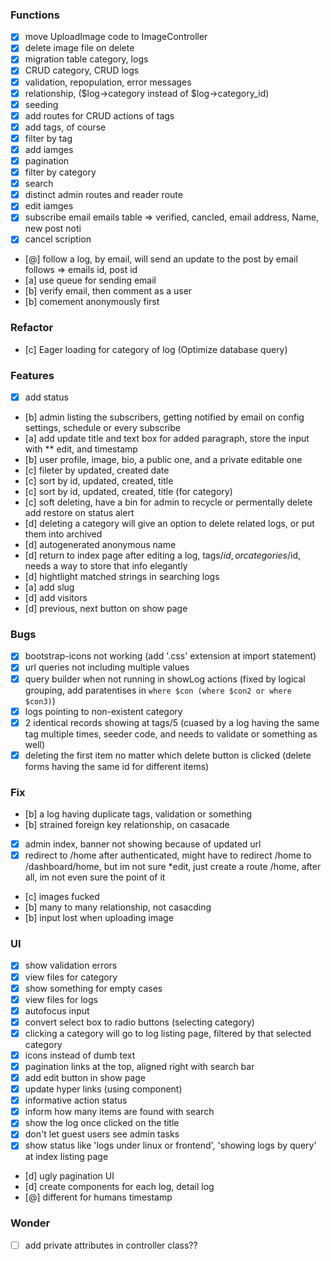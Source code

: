 ### Functions
* [x] move UploadImage code to ImageController
* [x] delete image file on delete
* [x] migration table category, logs
* [x] CRUD category, CRUD logs
* [x] validation, repopulation, error messages
* [x] relationship, ($log->category instead of $log->category_id)
* [x] seeding
* [x] add routes for CRUD actions of tags
* [x] add tags, of course
* [x] filter by tag
* [x] add iamges
* [x] pagination
* [x] filter by category
* [x] search
* [x] distinct admin routes and reader route
* [x] edit iamges
* [x] subscribe email
        emails table => verified, cancled, email address, Name, new post noti
* [x] cancel scription
* [@] follow a log, by email, will send an update to the post by email
        follows => emails id, post id
* [a] use queue for sending email
* [b] verify email, then comment as a user
* [b] comement anonymously first

### Refactor
* [c] Eager loading for category of log (Optimize database query)

### Features
* [x] add status
* [b] admin listing the subscribers, getting notified by email on config settings, schedule or every subscribe
* [a] add update title and text box for added paragraph, store the input with ** edit, and timestamp
* [b] user profile, image, bio, a public one, and a private editable one
* [c] fileter by updated, created date
* [c] sort by id, updated, created, title
* [c] sort by id, updated, created, title (for category)
* [c] soft deleting, have a bin for admin to recycle or permentally delete
        add restore on status alert
* [d] deleting a category will give an option to delete related logs, or put them into archived
* [d] autogenerated anonymous name
* [d] return to index page after editing a log, tags/$id, or categories/$id, needs a way to store that info elegantly
* [d] hightlight matched strings in searching logs
* [a] add slug
* [d] add visitors
* [d] previous, next button on show page

### Bugs
* [x] bootstrap-icons not working
        (add '.css' extension at import statement)
* [x] url queries not including multiple values
* [x] query builder when not running in showLog actions
        (fixed by logical grouping, add paratentises in `where $con (where $con2 or where $con3)`)
* [x] logs pointing to non-existent category
* [x] 2 identical records showing at tags/5
        (cuased by a log having the same tag multiple times, seeder code, and needs to validate or something as well)
* [x] deleting the first item no matter which delete button is clicked
        (delete forms having the same id for different items)

### Fix
* [b] a log having duplicate tags, validation or something
* [b] strained foreign key relationship, on casacade
* [x] admin index, banner not showing because of updated url
* [x] redirect to /home after authenticated, might have to redirect /home to /dashboard/home, but im not sure
        *edit, just create a route /home, after all, im not even sure the point of it
* [c] images fucked
* [b] many to many relationship, not casacding
* [b] input lost when uploading image

### UI 
* [x] show validation errors
* [x] view files for category
* [x] show something for empty cases
* [x] view files for logs
* [x] autofocus input
* [x] convert select box to radio buttons (selecting category)
* [x] clicking a category will go to log listing page, filtered by that selected category
* [x] icons instead of dumb text
* [x] pagination links at the top, aligned right with search bar
* [x] add edit button in show page
* [x] update hyper links (using component)
* [x] informative action status
* [x] inform how many items are found with search
* [x] show the log once clicked on the title
* [x] don't let guest users see admin tasks
* [x] show status like 'logs under linux or frontend', 'showing logs by query' at index listing page
* [d] ugly pagination UI
* [d] create components for each log, detail log
* [@] different for humans timestamp

### Wonder
* [ ] add private attributes in controller class??
